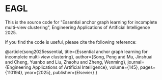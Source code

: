 # EAGL
This is the source code for "Essential anchor graph learning for incomplete multi-view clustering", Engineering Applications of Artificial Intelligence 2025.


If you find the code is useful, please cite the following reference:

@article{song2025essential,
  title={Essential anchor graph learning for incomplete multi-view clustering},
  author={Song, Peng and Mu, Jinshuai and Cheng, Yuanbo and Liu, Zhaohu and Zheng, Wenming},
  journal={Engineering Applications of Artificial Intelligence},
  volume={145},
  pages={110194},
  year={2025},
  publisher={Elsevier}
}
